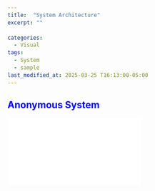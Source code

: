 ```yaml
---
title:  "System Architecture"  
excerpt: ""  

categories:  
  - Visual
tags:  
  - System
  - sample
last_modified_at: 2025-03-25 T16:13:00-05:00
---
```


## <span style='color:blue'> Anonymous System  </span>

![image.png](/assets/images/system_sample/2025_Portfolio_002.pdf)